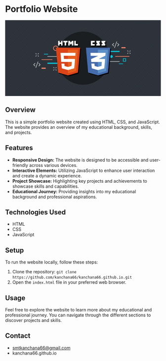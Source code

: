 # Portfolio Website
<p align="center">
<img src="https://github.com/kanchana66/portfolio./blob/main/html.css.png"/>
</p>

## Overview

This is a simple portfolio website created using HTML, CSS, and JavaScript. The website provides an overview of my educational background, skills, and projects.

## Features

- **Responsive Design:** The website is designed to be accessible and user-friendly across various devices.
- **Interactive Elements:** Utilizing JavaScript to enhance user interaction and create a dynamic experience.
- **Project Showcase:** Highlighting key projects and achievements to showcase skills and capabilities.
- **Educational Journey:** Providing insights into my educational background and professional aspirations.

## Technologies Used

- HTML
- CSS
- JavaScript

## Setup

To run the website locally, follow these steps:

1. Clone the repository: `git clone https://github.com/kanchana66/kanchana66.github.io.git`
2. Open the `index.html` file in your preferred web browser.

## Usage

Feel free to explore the website to learn more about my educational and professional journey. You can navigate through the different sections to discover projects and skills.


## Contact

- smtkanchana66@gmail.com
- kanchana66.github.io
